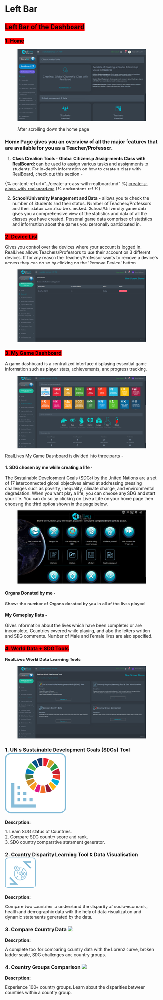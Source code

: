 # Left Bar

## <mark style="background-color:red;">Left Bar of the Dashboard</mark>

### <mark style="background-color:red;">1. Home</mark>

<figure><img src="../../.gitbook/assets/Screenshot 2024-10-04 104700.png" alt=""><figcaption><p>After scrolling down the home page</p></figcaption></figure>

### Home Page gives you an overview of all the major features that are available for you as a Teacher/Professor.

1. **Class Creation Tools -** **Global Citizensip Assignments Class with RealBoard:** can be used to assign various tasks and assignments to students. For in-depth information on how to create a class with RealBoard, check out this section -                                                                                              &#x20;

{% content-ref url="../create-a-class-with-realboard.md" %}
[create-a-class-with-realboard.md](../create-a-class-with-realboard.md)
{% endcontent-ref %}

2. **School/University Management and Data** - allows you to check the number of Students and their status. Number of Teachers/Professors and their status can also be checked. School/University game data gives you a comprehensive view of the statistics and data of all the classes you have created. Personal game data comprises of statistics and information about the games you personally participated in.

### <mark style="background-color:red;">2. Device List</mark>

Gives you control over the devices where your account is logged in. RealLives allows Teachers/Professors to use their account on 3 different devices. If for any reason the Teacher/Professor wants to remove a device's access they can do so by clicking on the 'Remove Device' button.

<figure><img src="../../.gitbook/assets/Screenshot 2024-03-11 104059.png" alt=""><figcaption></figcaption></figure>

### <mark style="background-color:red;">3. My Game Dashboard</mark>

A game dashboard is a centralized interface displaying essential game information such as player stats, achievements, and progress tracking.

<figure><img src="../../.gitbook/assets/Screenshot 2024-03-11 105442.png" alt=""><figcaption></figcaption></figure>

RealLives My Game Dashboard is divided into three parts -

#### **1. SDG chosen by me while creating a life** -

The Sustainable Development Goals (SDGs) by the United Nations are a set of 17 interconnected global objectives aimed at addressing pressing challenges such as poverty, inequality, climate change, and environmental degradation. When you want play a life, you can choose any SDG and start your life. You can do so by clicking on Live a Life on your home page then choosing the third option shown in the page below.

<figure><img src="../../.gitbook/assets/Screenshot 2024-03-11 105858.png" alt=""><figcaption></figcaption></figure>

#### Organs Donated by me -

Shows the number of Organs donated by you in all of the lives played.

#### My Gameplay Data -

Gives information about the lives which have been completed or are incomplete, Countries covered while playing, and also the letters written and SDG comments. Number of Male and Female lives are also specified.

### <mark style="background-color:red;">4. World Data + SDG Tools</mark>

**RealLives World Data Learning Tools**

<figure><img src="../../.gitbook/assets/Screenshot 2024-03-11 110827.png" alt=""><figcaption></figcaption></figure>

### 1. UN's Sustainable Development Goals (SDGs) Tool <img src="../../.gitbook/assets/sdggoalstoolicon.svg" alt="" data-size="original">

**Description:**

1\. Learn SDG status of Countries.\
2\. Compare SDG country score and rank.\
3\. SDG country comparative statement generator.

### 2. Country Disparity Learning Tool & Data Visualisation <img src="../../.gitbook/assets/image (1).png" alt="" data-size="original">

**Description:**

Compare two countries to understand the disparity of socio-economic, health and demographic data with the help of data visualization and dynamic statements generated by the data.

### 3. Compare Country Data ![](https://dev.reallivesworld.com/assets/images/tools/countrylearningtoolicon.svg)

**Description:**

A complete tool for comparing country data with the Lorenz curve, broken ladder scale, SDG challenges and country groups.

### 4. Country Groups Comparison ![](https://dev.reallivesworld.com/assets/images/tools/sdggoalstoolicon.svg)

**Description:**

Experience 100+ country groups. Learn about the disparities between countries within a country group.
